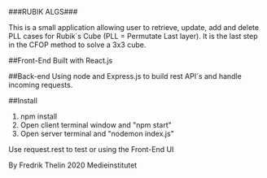 ###RUBIK ALGS###

This is a small application allowing user to retrieve, update, add and delete PLL cases for Rubik´s Cube
(PLL = Permutate Last layer). It is the last step in the CFOP method to solve a 3x3 cube.

##Front-End
Built with React.js

##Back-end
Using node and Express.js to build rest API´s and handle incoming requests.

##Install

1. npm install
2. Open client terminal window and "npm start"
3. Open server terminal and "nodemon index.js"

Use request.rest to test or using the Front-End UI

By
Fredrik Thelin
2020 Medieinstitutet
